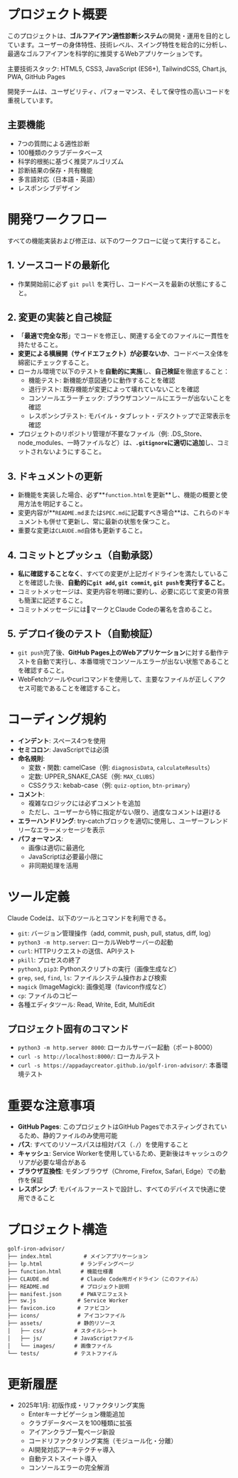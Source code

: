 # プロジェクト概要
このプロジェクトは、**ゴルフアイアン適性診断システム**の開発・運用を目的としています。ユーザーの身体特性、技術レベル、スイング特性を総合的に分析し、最適なゴルフアイアンを科学的に推奨するWebアプリケーションです。

主要技術スタック: HTML5, CSS3, JavaScript (ES6+), TailwindCSS, Chart.js, PWA, GitHub Pages

開発チームは、ユーザビリティ、パフォーマンス、そして保守性の高いコードを重視しています。

## 主要機能
- 7つの質問による適性診断
- 100種類のクラブデータベース
- 科学的根拠に基づく推奨アルゴリズム
- 診断結果の保存・共有機能
- 多言語対応（日本語・英語）
- レスポンシブデザイン

# 開発ワークフロー
すべての機能実装および修正は、以下のワークフローに従って実行すること。

## 1. ソースコードの最新化
* 作業開始前に必ず `git pull` を実行し、コードベースを最新の状態にすること。

## 2. 変更の実装と自己検証
* 「**最適で完全な形**」でコードを修正し、関連する全てのファイルに一貫性を持たせること。
* **変更による横展開（サイドエフェクト）が必要ないか**、コードベース全体を綿密にチェックすること。
* ローカル環境で以下のテストを**自動的に実施**し、**自己検証**を徹底すること：
  * 機能テスト: 新機能が意図通りに動作することを確認
  * 退行テスト: 既存機能が変更によって壊れていないことを確認
  * コンソールエラーチェック: ブラウザコンソールにエラーが出ないことを確認
  * レスポンシブテスト: モバイル・タブレット・デスクトップで正常表示を確認
* プロジェクトのリポジトリ管理が不要なファイル（例: .DS_Store、node_modules、一時ファイルなど）は、**`.gitignore`に適切に追加**し、コミットされないようにすること。

## 3. ドキュメントの更新
* 新機能を実装した場合、必ず**`function.html`を更新**し、機能の概要と使用方法を明記すること。
* 変更内容が**`README.md`または`SPEC.md`に記載すべき場合**は、これらのドキュメントも併せて更新し、常に最新の状態を保つこと。
* 重要な変更は`CLAUDE.md`自体も更新すること。

## 4. コミットとプッシュ（自動承認）
* **私に確認することなく**、すべての変更が上記ガイドラインを満たしていることを確認した後、**自動的に`git add`, `git commit`, `git push`を実行すること**。
* コミットメッセージは、変更内容を明確に要約し、必要に応じて変更の背景も簡潔に記述すること。
* コミットメッセージには🤖マークとClaude Codeの署名を含めること。

## 5. デプロイ後のテスト（自動検証）
* `git push`完了後、**GitHub Pages上のWebアプリケーション**に対する動作テストを自動で実行し、本番環境でコンソールエラーが出ない状態であることを確認すること。
* WebFetchツールやcurlコマンドを使用して、主要なファイルが正しくアクセス可能であることを確認すること。

# コーディング規約
* **インデント**: スペース4つを使用
* **セミコロン**: JavaScriptでは必須
* **命名規則**:
  * 変数・関数: camelCase（例: `diagnosisData`, `calculateResults`）
  * 定数: UPPER_SNAKE_CASE（例: `MAX_CLUBS`）
  * CSSクラス: kebab-case（例: `quiz-option`, `btn-primary`）
* **コメント**: 
  * 複雑なロジックには必ずコメントを追加
  * ただし、ユーザーから特に指定がない限り、過度なコメントは避ける
* **エラーハンドリング**: try-catchブロックを適切に使用し、ユーザーフレンドリーなエラーメッセージを表示
* **パフォーマンス**: 
  * 画像は適切に最適化
  * JavaScriptは必要最小限に
  * 非同期処理を活用

# ツール定義
Claude Codeは、以下のツールとコマンドを利用できる。
* `git`: バージョン管理操作（add, commit, push, pull, status, diff, log）
* `python3 -m http.server`: ローカルWebサーバーの起動
* `curl`: HTTPリクエストの送信、APIテスト
* `pkill`: プロセスの終了
* `python3`, `pip3`: Pythonスクリプトの実行（画像生成など）
* `grep`, `sed`, `find`, `ls`: ファイルシステム操作および検索
* `magick` (ImageMagick): 画像処理（favicon作成など）
* `cp`: ファイルのコピー
* 各種エディタツール: Read, Write, Edit, MultiEdit

## プロジェクト固有のコマンド
* `python3 -m http.server 8000`: ローカルサーバー起動（ポート8000）
* `curl -s http://localhost:8000/`: ローカルテスト
* `curl -s https://appadaycreator.github.io/golf-iron-advisor/`: 本番環境テスト

# 重要な注意事項
* **GitHub Pages**: このプロジェクトはGitHub Pagesでホスティングされているため、静的ファイルのみ使用可能
* **パス**: すべてのリソースパスは相対パス（`./`）を使用すること
* **キャッシュ**: Service Workerを使用しているため、更新後はキャッシュのクリアが必要な場合がある
* **ブラウザ互換性**: モダンブラウザ（Chrome, Firefox, Safari, Edge）での動作を保証
* **レスポンシブ**: モバイルファーストで設計し、すべてのデバイスで快適に使用できること

# プロジェクト構造
```
golf-iron-advisor/
├── index.html          # メインアプリケーション
├── lp.html            # ランディングページ
├── function.html      # 機能仕様書
├── CLAUDE.md          # Claude Code用ガイドライン（このファイル）
├── README.md          # プロジェクト説明
├── manifest.json      # PWAマニフェスト
├── sw.js             # Service Worker
├── favicon.ico       # ファビコン
├── icons/            # アイコンファイル
├── assets/           # 静的リソース
│   ├── css/         # スタイルシート
│   ├── js/          # JavaScriptファイル
│   └── images/      # 画像ファイル
└── tests/           # テストファイル
```

# 更新履歴
- 2025年1月: 初版作成・リファクタリング実施
  - Enterキーナビゲーション機能追加
  - クラブデータベースを100種類に拡張
  - アイアンクラブ一覧ページ新設
  - コードリファクタリング実施（モジュール化・分離）
  - AI開発対応アーキテクチャ導入
  - 自動テストスイート導入
  - コンソールエラーの完全解消